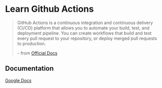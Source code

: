 # Learn Github Actions

> GitHub Actions is a continuous integration and continuous delivery (CI/CD) platform that allows you to automate your build, test, and deployment pipeline. You can create workflows that build and test every pull request to your repository, or deploy merged pull requests to production.
> 
> \- from [Official Docs](https://docs.github.com/en/actions/learn-github-actions/understanding-github-actions)

## Documentation
[Google Docs](TBA)
